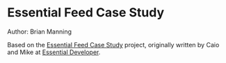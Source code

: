# Essential Feed Case Study #

Author: Brian Manning

Based on the [Essential Feed Case
Study](https://github.com/essentialdevelopercom/essential-feed-case-study.git)
project, originally written by Caio and Mike at [Essential
Developer](https://www.essentialdeveloper.com/).
